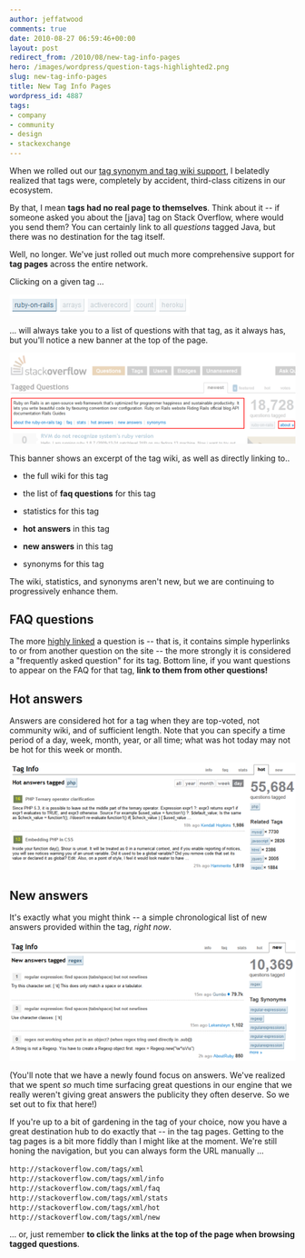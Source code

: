 ```yaml
---
author: jeffatwood
comments: true
date: 2010-08-27 06:59:46+00:00
layout: post
redirect_from: /2010/08/new-tag-info-pages
hero: /images/wordpress/question-tags-highlighted2.png
slug: new-tag-info-pages
title: New Tag Info Pages
wordpress_id: 4887
tags:
- company
- community
- design
- stackexchange
---
```



When we rolled out our [tag synonym and tag wiki support](http://blog.stackoverflow.com/2010/08/tag-folksonomy-and-tag-synonyms/), I belatedly realized that tags were, completely by accident, third-class citizens in our ecosystem.



By that, I mean **tags had no real page to themselves**. Think about it -- if someone asked you about the [java] tag on Stack Overflow, where would you send them? You can certainly link to all _questions_ tagged Java, but there was no destination for the tag itself.



Well, no longer. We've just rolled out much more comprehensive support for **tag pages** across the entire network.



Clicking on a given tag …



![](/images/wordpress/question-tags-highlighted2.png)



… will always take you to a list of questions with that tag, as it always has, but you'll notice a new banner at the top of the page.



![](/images/wordpress/tag-page-house-ad1.png)



This banner shows an excerpt of the tag wiki, as well as directly linking to..







  * the full wiki for this tag

  * the list of **faq questions** for this tag

  * statistics for this tag

  * **hot answers** in this tag

  * **new answers** in this tag

  * synonyms for this tag




The wiki, statistics, and synonyms aren't new, but we are continuing to progressively enhance them.





## FAQ questions





The more [highly linked](http://blog.stackoverflow.com/2010/04/new-linked-posts/) a question is -- that is, it contains simple hyperlinks to or from another question on the site -- the more strongly it is considered a "frequently asked question" for its tag. Bottom line, if you want questions to appear on the FAQ for that tag, **link to them from other questions!**





## Hot answers





Answers are considered hot for a tag when they are top-voted, not community wiki, and of sufficient length. Note that you can specify a time period of a day, week, month, year, or all time; what was hot today may not be hot for this week or month.



![](/images/wordpress/tag-hot-answers.png)





## New answers





It's exactly what you might think -- a simple chronological list of new answers provided within the tag, _right now_. 



![](/images/wordpress/tag-new-answers.png)



(You'll note that we have a newly found focus on answers. We've realized that we spent _so_ much time surfacing great questions in our engine that we really weren't giving great answers the publicity they often deserve. So we set out to fix that here!)



If you're up to a bit of gardening in the tag of your choice, now you have a great destination hub to do exactly that -- in the tag pages. Getting to the tag pages is a bit more fiddly than I might like at the moment. We're still honing the navigation, but you can always form the URL manually …



`http://stackoverflow.com/tags/xml`
`http://stackoverflow.com/tags/xml/info`
`http://stackoverflow.com/tags/xml/faq`
`http://stackoverflow.com/tags/xml/stats`
`http://stackoverflow.com/tags/xml/hot`
`http://stackoverflow.com/tags/xml/new`




… or, just remember **to click the links at the top of the page when browsing tagged questions**.


